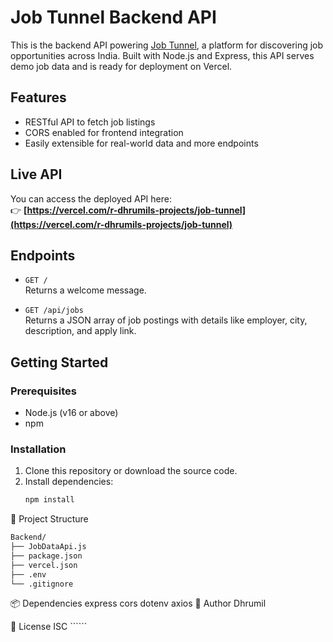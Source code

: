 # Job Tunnel Backend API

This is the backend API powering [Job Tunnel](https://vercel.com/r-dhrumils-projects/job-tunnel), a platform for discovering job opportunities across India. Built with Node.js and Express, this API serves demo job data and is ready for deployment on Vercel.

## Features

- RESTful API to fetch job listings
- CORS enabled for frontend integration
- Easily extensible for real-world data and more endpoints

## Live API

You can access the deployed API here:  
👉 **[https://vercel.com/r-dhrumils-projects/job-tunnel](https://vercel.com/r-dhrumils-projects/job-tunnel)**

## Endpoints

- `GET /`  
  Returns a welcome message.

- `GET /api/jobs`  
  Returns a JSON array of job postings with details like employer, city, description, and apply link.

## Getting Started

### Prerequisites

- Node.js (v16 or above)
- npm

### Installation

1. Clone this repository or download the source code.
2. Install dependencies:
   ```sh
   npm install

📁 Project Structure

```sh
Backend/
├── JobDataApi.js
├── package.json
├── vercel.json
├── .env
└── .gitignore
```
   
📦 Dependencies
express
cors
dotenv
axios
👤 Author
Dhrumil

📄 License
ISC ``````
